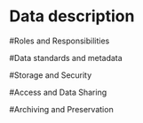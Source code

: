# Data description

#Roles and Responsibilities

#Data standards and metadata

#Storage and Security

#Access and Data Sharing

#Archiving and Preservation
